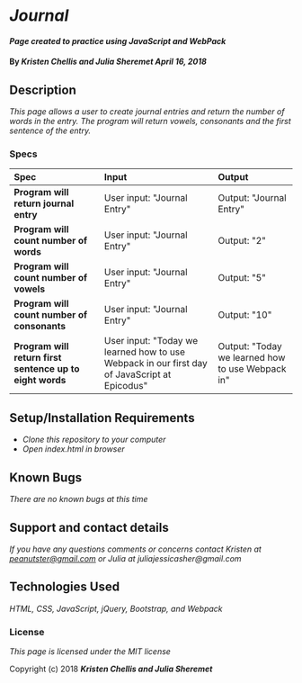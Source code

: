 # _Journal_

#### _Page created to practice using JavaScript and WebPack_

#### By _**Kristen Chellis and Julia Sheremet April 16, 2018**_

## Description

_This page allows a user to create journal entries and return the number of words in the entry. The program will return vowels, consonants and the first sentence of the entry._

### Specs
| Spec | Input | Output |
| :-------------     | :------------- | :------------- |
| **Program will return journal entry** | User input: "Journal Entry" | Output: "Journal Entry" |
| **Program will count number of words** | User input: "Journal Entry" | Output: "2" |
| **Program will count number of vowels** | User input: "Journal Entry" | Output: "5" |
| **Program will count number of consonants** | User input: "Journal Entry" | Output: "10" |
| **Program will return first sentence up to eight words** | User input: "Today we learned how to use Webpack in our first day of JavaScript at Epicodus" | Output: "Today we learned how to use Webpack in" |


## Setup/Installation Requirements

* _Clone this repository to your computer_
* _Open index.html in browser_


## Known Bugs

_There are no known bugs at this time_

## Support and contact details

_If you have any questions comments or concerns contact Kristen at peanutster@gmail.com or Julia at juliajessicasher@gmail.com_

## Technologies Used

_HTML, CSS, JavaScript, jQuery, Bootstrap, and Webpack_

### License

*This page is licensed under the MIT license*

Copyright (c) 2018 **_Kristen Chellis and Julia Sheremet_**
